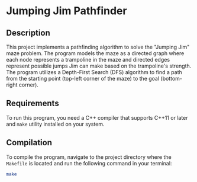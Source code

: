 # Jumping Jim Pathfinder

## Description
This project implements a pathfinding algorithm to solve the "Jumping Jim" maze problem. The program models the maze as a directed graph where each node represents a trampoline in the maze and directed edges represent possible jumps Jim can make based on the trampoline's strength. The program utilizes a Depth-First Search (DFS) algorithm to find a path from the starting point (top-left corner of the maze) to the goal (bottom-right corner).

## Requirements
To run this program, you need a C++ compiler that supports C++11 or later and `make` utility installed on your system.

## Compilation
To compile the program, navigate to the project directory where the `Makefile` is located and run the following command in your terminal:

```bash
make
